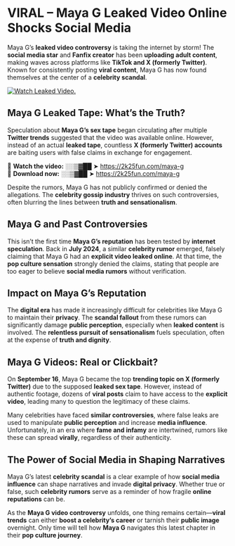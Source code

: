 # VIRAL – Maya G Leaked Video Online Shocks Social Media 

Maya G’s **leaked video controversy** is taking the internet by storm! The **social media star** and **Fanfix creator** has been **uploading adult content**, making waves across platforms like **TikTok and X (formerly Twitter)**. Known for consistently posting **viral content**, Maya G has now found themselves at the center of a **celebrity scandal**.  

[![Watch Leaked Video.](https://miro.medium.com/v2/resize:fit:828/format:webp/1*cilzJN44JGOrTw9NJCrNHA.gif "Watch Leaked Video")](https://2k25fun.com/maya-g)

## **Maya G Leaked Tape: What’s the Truth?**  
Speculation about **Maya G’s sex tape** began circulating after multiple **Twitter trends** suggested that the video was available online. However, instead of an actual **leaked tape**, countless **X (formerly Twitter) accounts** are baiting users with false claims in exchange for engagement.  

🔹 **Watch the video:** ░░▒▓██ ➤ https://2k25fun.com/maya-g  
🔹 **Download now:** ░░▒▓██ ➤ https://2k25fun.com/maya-g  

Despite the rumors, Maya G has not publicly confirmed or denied the allegations. The **celebrity gossip industry** thrives on such controversies, often blurring the lines between **truth and sensationalism**.  

## **Maya G and Past Controversies**  
This isn’t the first time **Maya G’s reputation** has been tested by **internet speculation**. Back in **July 2024**, a similar **celebrity rumor** emerged, falsely claiming that Maya G had an **explicit video leaked online**. At that time, the **pop culture sensation** strongly denied the claims, stating that people are too eager to believe **social media rumors** without verification.  

## **Impact on Maya G’s Reputation**  
The **digital era** has made it increasingly difficult for celebrities like Maya G to maintain their **privacy**. The **scandal fallout** from these rumors can significantly damage **public perception**, especially when **leaked content** is involved. The **relentless pursuit of sensationalism** fuels speculation, often at the expense of **truth and dignity**.  

## **Maya G Videos: Real or Clickbait?**  
On **September 16**, Maya G became the top **trending topic on X (formerly Twitter)** due to the supposed **leaked sex tape**. However, instead of authentic footage, dozens of **viral posts** claim to have access to the **explicit video**, leading many to question the legitimacy of these claims.  

Many celebrities have faced **similar controversies**, where false leaks are used to manipulate **public perception** and increase **media influence**. Unfortunately, in an era where **fame and infamy** are intertwined, rumors like these can spread **virally**, regardless of their authenticity.  

## **The Power of Social Media in Shaping Narratives**  
Maya G’s latest **celebrity scandal** is a clear example of how **social media influence** can shape narratives and invade **digital privacy**. Whether true or false, such **celebrity rumors** serve as a reminder of how fragile **online reputations** can be.  

As the **Maya G video controversy** unfolds, one thing remains certain—**viral trends** can either **boost a celebrity’s career** or tarnish their **public image** overnight. Only time will tell how **Maya G** navigates this latest chapter in their **pop culture journey**. 